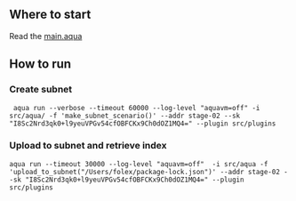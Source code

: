 ## Where to start
Read the [main.aqua](src/aqua/main.aqua)

## How to run
### Create subnet
```
 aqua run --verbose --timeout 60000 --log-level "aquavm=off" -i src/aqua/ -f 'make_subnet_scenario()' --addr stage-02 --sk "I8Sc2Nrd3qk0+l9yeuVPGv54cfOBFCKx9Ch0dOZ1MQ4=" --plugin src/plugins
```

### Upload to subnet and retrieve index
```
aqua run --timeout 30000 --log-level "aquavm=off"  -i src/aqua -f 'upload_to_subnet("/Users/folex/package-lock.json")' --addr stage-02 --sk "I8Sc2Nrd3qk0+l9yeuVPGv54cfOBFCKx9Ch0dOZ1MQ4=" --plugin src/plugins
```
